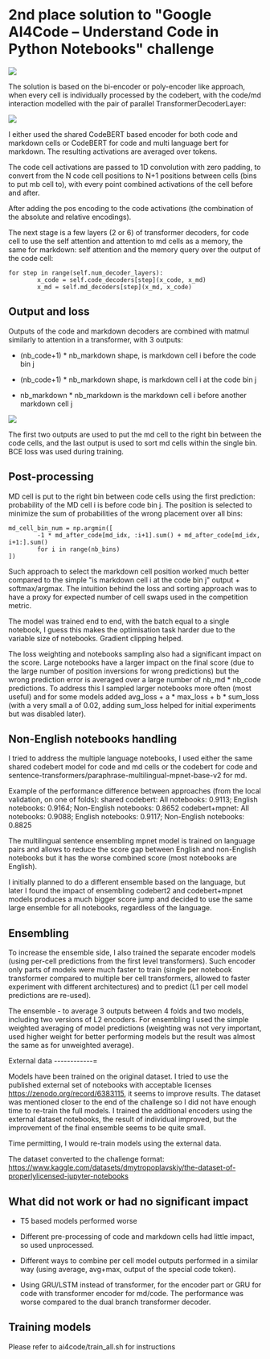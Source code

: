 # 2nd place solution to "Google AI4Code – Understand Code in Python Notebooks" challenge

![](https://www.kaggle.com/competitions/AI4Code/discussion/343659)

The solution is based on the bi-encoder or poly-encoder like approach, when every cell is individually processed by the codebert, with the code/md interaction modelled with the pair of parallel TransformerDecoderLayer:


![](https://www.googleapis.com/download/storage/v1/b/kaggle-forum-message-attachments/o/inbox%2F743064%2Fc42b70aafb899ed52cf2ef7ed554e4f7%2Fcode_bert.png?generation=1660273106105753&alt=media)

I either used the shared CodeBERT based encoder for both code and markdown cells or CodeBERT for code and multi language bert for markdown. The resulting activations are averaged over tokens.

The code cell activations are passed to 1D convolution with zero padding, to convert from the N code cell positions to N+1 positions between cells (bins to put mb cell to), with every point combined activations of the cell before and after.

After adding the pos encoding to the code activations (the combination of the absolute and relative encodings).

The next stage is a few layers (2 or 6) of transformer decoders, for code cell to use the self attention and attention to md cells as a memory, the same for markdown: self attention and the memory query over the output of the code cell:
 

    for step in range(self.num_decoder_layers):
            x_code = self.code_decoders[step](x_code, x_md)
            x_md = self.md_decoders[step](x_md, x_code)


Output and loss
---------------

Outputs of the code and markdown decoders are combined with matmul similarly to attention in a transformer,
with 3 outputs:

* (nb_code+1) * nb_markdown  shape, is markdown cell i before the code bin j

* (nb_code+1) * nb_markdown  shape, is markdown cell i at the code bin j

* nb_markdown * nb_markdown is the markdown cell i before another markdown cell j

![](https://www.googleapis.com/download/storage/v1/b/kaggle-forum-message-attachments/o/inbox%2F743064%2F863249a74f079b19943a7f6a46689e8e%2Fmodel_outputs.png?generation=1668982985055751&alt=media)

The first two outputs are used to put the md cell to the right bin between the code cells, and the last output is used to sort md cells within the single bin. BCE loss was used during training.

Post-processing
---------------

MD cell is put to the right bin between code cells using the first prediction: probability of the MD cell i is before code bin j. The position is selected to minimize the sum of probabilities of the wrong placement over all bins:


    md_cell_bin_num = np.argmin([
            -1 * md_after_code[md_idx, :i+1].sum() + md_after_code[md_idx, i+1:].sum()
            for i in range(nb_bins)
    ])

Such approach to select the markdown cell position worked much better compared to the simple "is markdown cell i at the code bin j" output + softmax/argmax. The intuition behind the loss and sorting approach was to have a proxy for expected number of cell swaps used in the competition metric.

The model was trained end to end, with the batch equal to a single notebook, I guess this makes the optimisation task harder due to the variable size of notebooks. Gradient clipping helped.

The loss weighting and notebooks sampling also had a significant impact on the score. Large notebooks have a larger impact on the final score (due to the large number of position inversions for wrong predictions) but the wrong prediction error is averaged over a large number of nb_md * nb_code predictions. To address this I sampled larger notebooks more often (most useful) and for some models added avg_loss + a * max_loss + b * sum_loss (with a very small a of 0.02, adding sum_loss helped for initial experiments but was disabled later).

Non-English notebooks handling
------------------------------

I tried to address the multiple language notebooks, I used either the same shared codebert model for code and md cells or the codebert for code and sentence-transformers/paraphrase-multilingual-mpnet-base-v2 for md.

Example of the performance difference between approaches (from the local validation, on one of folds):
shared codebert: All notebooks: 0.9113; English notebooks: 0.9164; Non-English notebooks: 0.8652
codebert+mpnet: All notebooks: 0.9088; English notebooks: 0.9117; Non-English notebooks: 0.8825

The multilingual sentence ensembling mpnet model is trained on language pairs and allows to reduce the score gap between English and non-English notebooks but it has the worse combined score (most notebooks are English).

I initially planned to do a different ensemble based on the language, but later I found the impact of ensembling codebert2 and codebert+mpnet models produces a much bigger score jump and decided to use the same large ensemble for all notebooks, regardless of the language.

Ensembling
----------

To increase the ensemble side, I also trained the separate encoder models (using per-cell predictions from the first level transformers). Such encoder only parts of models were much faster to train (single per notebook transformer compared to multiple ber cell transformers, allowed to faster experiment with different architectures) and to predict (L1 per cell model predictions are re-used).

The ensemble - to average 3 outputs between 4 folds and two models, including two versions of L2 encoders.
For ensembling I used the simple weighted averaging of model predictions (weighting was not very important, used higher weight for better performing models but the result was almost the same as for unweighted average).

External data
------------=

Models have been trained on the original dataset.
I tried to use the published external set of notebooks with acceptable licenses https://zenodo.org/record/6383115, it seems to improve results. The dataset was mentioned closer to the end of the challenge so I did not have enough time to re-train the full models. I trained the additional encoders using the external dataset notebooks, the result of individual improved, but the improvement of the final ensemble seems to be quite small.

Time permitting, I would re-train models using the external data.

The dataset converted to the challenge format: https://www.kaggle.com/datasets/dmytropoplavskiy/the-dataset-of-properlylicensed-jupyter-notebooks


What did not work or had no significant impact
----------------------------------------------

* T5 based models performed worse

* Different pre-processing of code and markdown cells had little impact, so used unprocessed.

* Different ways to combine per cell model outputs performed in a similar way (using average, avg+max, output of the special code token).

* Using GRU/LSTM instead of transformer, for the encoder part or GRU for code with transformer encoder for md/code. The performance was worse compared to the dual branch transformer decoder.


Training models
---------------

Please refer to ai4code/train_all.sh for instructions

